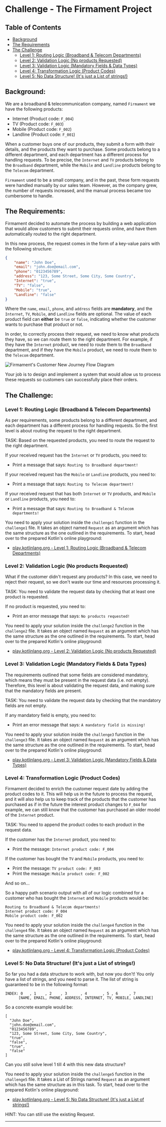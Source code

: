 # Challenge - The Firmament Project

## Table of Contents
- [Background](#background)
- [The Requirements](#the-requirements)
- [The Challenge](#the-challenge)
  - [Level 1: Routing Logic (Broadband & Telecom Departments)](#level-1-routing-logic-broadband--telecom-departments)
  - [Level 2: Validation Logic (No products Requested)](#level-2-validation-logic-no-products-requested)
  - [Level 3: Validation Logic (Mandatory Fields & Data Types)](#level-3-validation-logic-mandatory-fields--data-types)
  - [Level 4: Transformation Logic (Product Codes)](#level-4-transformation-logic-product-codes)
  - [Level 5: No Data Structure! (It's just a List of strings!)](#level-5-no-data-structure-its-just-a-list-of-strings)

## Background:

We are a broadband & telecommunication company, named `Firmament` we have the following products:
- Internet (Product code: `F_004`)
- TV (Product code: `F_003`)
- Mobile (Product code: `F_002`)
- Landline (Product code: `F_001`)

When a customer buys one of our products, they submit a form with their details, and the products they want to purchase.
Some products belong to a different department, and each department has a different process for handling requests. To be
precise, the `Internet` and `TV` products belong to the `Broadband` department, while the `Mobile` and `Landline` products
belong to the `Telecom` department.

`Firmament` used to be a small company, and in the past, these form requests were handled manually by our sales team.
However, as the company grew, the number of requests increased, and the manual process became too cumbersome to handle.

## The Requirements:

Firmament decided to automate the process by building a web application that would allow customers to submit their requests
online, and have them automatically routed to the right department.

In this new process, the request comes in the form of a key-value pairs with the following structure:

```json
{
    "name": "John Doe",
    "email": "john.doe@email.com",
    "phone": "0123456789",
    "address": "123, Some Street, Some City, Some Country",
    "Internet": "true",
    "TV": "false",
    "Mobile": "true",
    "Landline": "false"
}
```

Where the `name`, `email`, `phone`, and `address` fields are **mandatory**, and the `Internet`, `TV`, `Mobile`, and `Landline`
fields are optional. The value of each product field can **either** be `true` or `false`, indicating whether the customer
wants to purchase that product or not.

In order, to correctly process their request, we need to know what products they have, so we can route them to the
right department. For example, if they have the `Internet` product, we need to route them to the `Broadband` department,
and if they have the `Mobile` product, we need to route them to the `Telecom` department.

![Firmament's Customer New Journey Flow Diagram](firmament_customer_new_journey.png)

Your job is to design and implement a system that would allow us to process these requests so customers can successfully
place their orders.

## The Challenge:

### Level 1: Routing Logic (Broadband & Telecom Departments)

As per requirements, some products belong to a different department, and each department has a different process for
handling requests. So the first level is about routing the request to the right department.

TASK: Based on the requested products, you need to route the request to the right department.

If your received request has the `Internet` or `TV` products, you need to:
- Print a message that says: `Routing to Broadband department!`

If your received request has the `Mobile` or `Landline` products, you need to:
- Print a message that says: `Routing to Telecom department!`

If your received request that has both `Internet` or `TV` products, and `Mobile` or `Landline` products, you need to:
- Print a message that says: `Routing to Broadband & Telecom departments!`

You need to apply your solution inside the `challenge1` function in the `challenge1` file. 
It takes an object named `Request` as an argument which has the same structure as the one outlined in the requirements.
To start, head over to the prepared Kotlin's online playground:

- [play.kotlinlang.org - Level 1: Routing Logic (Broadband & Telecom Departments)](https://pl.kotl.in/GkTKfp2Wm)

### Level 2: Validation Logic (No products Requested)

What if the customer didn't request any products? In this case, we need to reject their
request, so we don't waste our time and resources processing it.

TASK: You need to validate the request data by checking that at least one product is requested.

If no product is requested, you need to:
- Print an error message that says: `No products requested!`

You need to apply your solution inside the `challenge2` function in the `challenge2` file. 
It takes an object named `Request` as an argument which has the same structure as the one outlined in the requirements.
To start, head over to the prepared Kotlin's online playground:

- [play.kotlinlang.org - Level 2: Validation Logic (No products Requested)](https://pl.kotl.in/MrOn0eWyW)

### Level 3: Validation Logic (Mandatory Fields & Data Types)

The requirements outlined that some fields are considered mandatory, which means they must be present in
the request data (i.e. not empty). Therefore, this level is about validating the request data, and making
sure that the mandatory fields are present.

TASK: You need to validate the request data by checking that the mandatory fields are not empty.

If any mandatory field is empty, you need to:
- Print an error message that says: `A mandatory field is missing!`

You need to apply your solution inside the `challenge3` function in the `challenge3` file. 
It takes an object named `Request` as an argument which has the same structure as the one outlined in the requirements.
To start, head over to the prepared Kotlin's online playground:

- [play.kotlinlang.org - Level 3: Validation Logic (Mandatory Fields & Data Types)](https://pl.kotl.in/Y5QMInxEz)

### Level 4: Transformation Logic (Product Codes)

Firmament decided to enrich the customer request date by adding the product codes to it. This will help us
in the future to process the request, and it will also help us to keep track of the products that the customer
has purchased as if in the future the interest product changes to `F_044` for example, we can still know that
the customer has purchased an older model of the `Internet` product.

TASK: You need to append the product codes to each product in the request data.

If the customer has the `Internet` product, you need to:
- Print the message: `Internet product code: F_004`

If the customer has bought the `TV` and `Mobile` products, you need to:
- Print the message: `TV product code: F_003`
- Print the message: `Mobile product code: F_002`

And so on...

So a happy path scenario output with all of our logic combined for a customer who has bought the
`Internet` and `Mobile` products would be:

```
Routing to Broadband & Telecom departments!
Internet product code: F_004
Mobile product code: F_002
``` 

You need to apply your solution inside the `challenge4` function in the `challenge4` file. 
It takes an object named `Request` as an argument which has the same structure as the one outlined in the requirements.
To start, head over to the prepared Kotlin's online playground:

- [play.kotlinlang.org - Level 4: Transformation Logic (Product Codes)](https://pl.kotl.in/oM8WayQLn)

### Level 5: No Data Structure! (It's just a List of strings!)

So far you had a data structure to work with, but now you don't! You only have a list of strings, and you need to parse
it. The list of string is guaranteed to be in the following format:

```text
INDEX: 0   , 1    , 2    , 3      , 4       , 5 , 6     , 7  
      [NAME, EMAIL, PHONE, ADDRESS, INTERNET, TV, MOBILE, LANDLINE]
```

So a concrete example would be:

```text
[ 
  "John Doe",
  "john.doe@email.com",
  "0123456789",
  "123, Some Street, Some City, Some Country",
  "true",
  "false",
  "true",
  "false"
]
```

Can you still solve level 1 till 4 with this new data structure?

You need to apply your solution inside the `challenge5` function in the `challenge5` file. 
It takes a List of Strings named `Request` as an argument which has the same structure as in this task.
To start, head over to the prepared Kotlin's online playground:

- [play.kotlinlang.org - Level 5: No Data Structure! (It's just a List of strings!)](https://pl.kotl.in/wbq5lQPLe)

HINT: You can still use the existing Request.

___